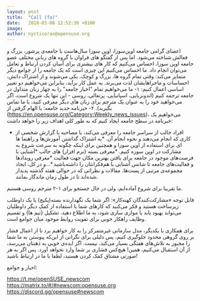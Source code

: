 ```yaml
---
layout: post
title:  "Call (fa)"
date:   2018-03-08 12:52:30 +0100
image:
author: nycticorax@opensuse.org
---
```

اعضای گرامی جامعه اوپن‌سوزا،
اوپن سوزا سال‌هاست با جامعه‌ی  پرشور، بزرگ و فعالش شناخته می‌شود.
اما پس از گفتگو های فراوان با گروه های زبانیِ مختلفِ عضو جامعه اوپن سوزا، احساس می‌کنیم که کار های بیشتری برای آسان کردن ارتباط و تعامل می‌توان انجام داد.
ما احساس می‌کنیم این چیزی است که یک جامعه را از جوامع دیگر متمایز می‌کند: وقتی تمام گروه ها، بزرگ و کوچک، یکی می‌شوند و از اشتراک دانش، احساسات و ماجراهایشان لذت می‌برند.
به عمل کار برآید، بنابراین می‌خواهیم دو تغییر اساسی اعمال کنیم:
۱- ما می‌خواهیم تمام "اخبار جامعه" را به چهار زبان متداول در جامعه ترجمه کنیم (اندونزیایی، اسپانیایی، پرتغالی، روسی - این تنها یک شروع است، اگر می‌خواهید خود را به عنوان یک مترجم برای زبان های دیگر معرفی کنید، با ما تماس بگیرید).
۲- خبرنامه جدید جامعه: با الهام گرفتن از (https://en.opensuse.org/Category:Weekly_news_issues)، می‌خواهیم یک خبرنامه در سطح جامعه ایجاد کنیم که به طور کلی اهداف زیر را خواهد داشت:
* افراد جالب از سراسر جامعه را معرفی می‌کند، با مصاحبه یا گزارش شخصی از کاری که انجام می‌دهند و نحوه انجام آن.
*به اشتراک گذاشتن آموزش‌ها و راهنما ها ای برای استفاده از اوپن سوزا و همچنین برای اینکه چگونه به سرعت شروع به مشارکت در اوپن سوزه کنیم.
*معرفی بسته {نرم افزار} های جالب
*آشنایی با فرصت‌های موجود در جامعه برای یافتن بهترین مکان جهت فعالیت
*معرفی رویدادها و فعالیت‌های جامعه تا شانس آشنایی با هم‌فکرانتان را داشته‌باشید
*...و در کل، ایجاد مجموعه‌ی مرتبی از پست‌ها، مقالات و نظراتی که در حوالی هفته گذشته پدیدار شده‌اند تا در طول زمان ماندگار بمانند.


ما تقریبا برای شروع آماده‌ایم، ولی در حال جستجو برای ۱-۲ مترجم روسی هستیم.

قابل توجه «مشارکت‌کنندگان‌‌ کهنه‌کار»: اگر شما یک نگهدارنده بسته(پکیج) یا یک داوطلب زیرساخت هستید و فکر می‌کنید که کارهای شما با استفاده از کمکِ دیگر داوطلبان می‌تواند بهبود یابد یا موازی سازی شود، به ما اطلاع دهید. تشکیل {تیم ها} و تقسیم وظایف راهکار خوبی برای تقویت روابط موجود میان جوامع است.

برای همکاری با یکدیگر، مدل سازمانی غیرمتمرکز را به کار خواهیم برد تا از اعمال فشار بر روی گروهی محدود جلوگیری کنیم، پس دلیلی برای نگرانی از این‌که پیوستن به ما شما را مجبور به تلاش‌های هفتگی بسیار می‌کند، نیست. اگر ایده‌ی خوبی به ذهنتان می‌رسد، از آن استقبال می‌کنیم، همین! هیچ‌کس فشاری بر شما وارد نخواهد آورد.
پس اگر به هر صورتی مشتاق کمک کردن هستید، لطفا با ما در ارتباط باشید!

اخبار و جوامع:

https://t.me/openSUSE_newscom
https://matrix.to/#/#newscom:opensuse.org
https://discord.gg/opensuse#newscom
